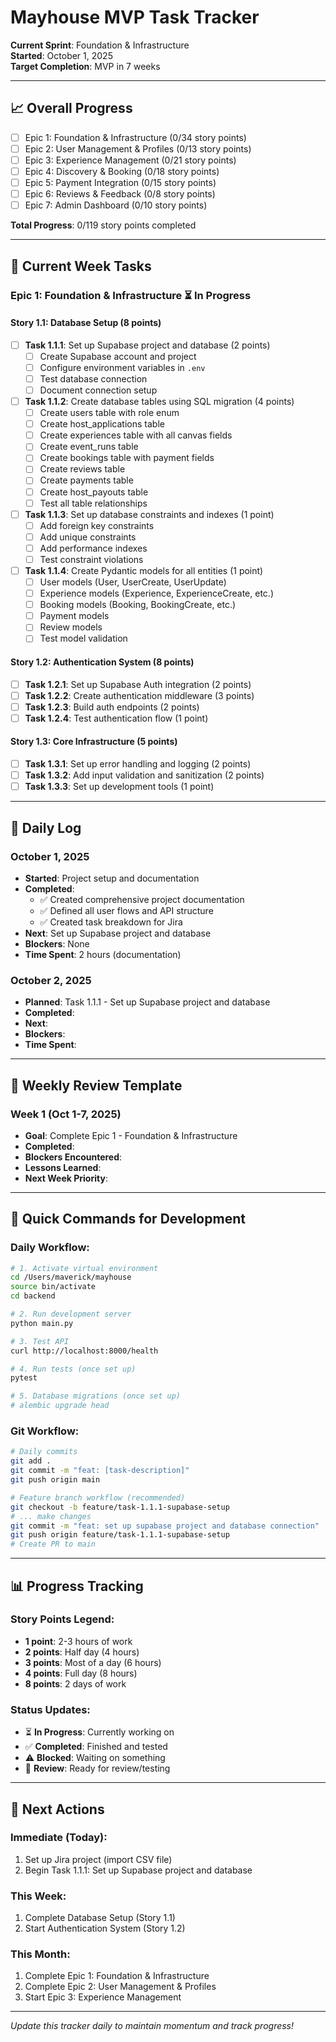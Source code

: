 # Mayhouse MVP Task Tracker

**Current Sprint**: Foundation & Infrastructure  
**Started**: October 1, 2025  
**Target Completion**: MVP in 7 weeks  

---

## 📈 **Overall Progress**
- [ ] Epic 1: Foundation & Infrastructure (0/34 story points)
- [ ] Epic 2: User Management & Profiles (0/13 story points) 
- [ ] Epic 3: Experience Management (0/21 story points)
- [ ] Epic 4: Discovery & Booking (0/18 story points)
- [ ] Epic 5: Payment Integration (0/15 story points)
- [ ] Epic 6: Reviews & Feedback (0/8 story points)
- [ ] Epic 7: Admin Dashboard (0/10 story points)

**Total Progress**: 0/119 story points completed

---

## 🎯 **Current Week Tasks**

### **Epic 1: Foundation & Infrastructure** ⏳ In Progress

#### **Story 1.1: Database Setup** (8 points)
- [ ] **Task 1.1.1**: Set up Supabase project and database (2 points)
  - [ ] Create Supabase account and project
  - [ ] Configure environment variables in `.env`
  - [ ] Test database connection
  - [ ] Document connection setup
  
- [ ] **Task 1.1.2**: Create database tables using SQL migration (4 points)
  - [ ] Create users table with role enum
  - [ ] Create host_applications table
  - [ ] Create experiences table with all canvas fields
  - [ ] Create event_runs table
  - [ ] Create bookings table with payment fields
  - [ ] Create reviews table
  - [ ] Create payments table
  - [ ] Create host_payouts table
  - [ ] Test all table relationships
  
- [ ] **Task 1.1.3**: Set up database constraints and indexes (1 point)
  - [ ] Add foreign key constraints
  - [ ] Add unique constraints
  - [ ] Add performance indexes
  - [ ] Test constraint violations
  
- [ ] **Task 1.1.4**: Create Pydantic models for all entities (1 point)
  - [ ] User models (User, UserCreate, UserUpdate)
  - [ ] Experience models (Experience, ExperienceCreate, etc.)
  - [ ] Booking models (Booking, BookingCreate, etc.)
  - [ ] Payment models
  - [ ] Review models
  - [ ] Test model validation

#### **Story 1.2: Authentication System** (8 points) 
- [ ] **Task 1.2.1**: Set up Supabase Auth integration (2 points)
- [ ] **Task 1.2.2**: Create authentication middleware (3 points)  
- [ ] **Task 1.2.3**: Build auth endpoints (2 points)
- [ ] **Task 1.2.4**: Test authentication flow (1 point)

#### **Story 1.3: Core Infrastructure** (5 points)
- [ ] **Task 1.3.1**: Set up error handling and logging (2 points)
- [ ] **Task 1.3.2**: Add input validation and sanitization (2 points)
- [ ] **Task 1.3.3**: Set up development tools (1 point)

---

## 📝 **Daily Log**

### **October 1, 2025**
- **Started**: Project setup and documentation
- **Completed**: 
  - ✅ Created comprehensive project documentation
  - ✅ Defined all user flows and API structure
  - ✅ Created task breakdown for Jira
- **Next**: Set up Supabase project and database
- **Blockers**: None
- **Time Spent**: 2 hours (documentation)

### **October 2, 2025**
- **Planned**: Task 1.1.1 - Set up Supabase project and database
- **Completed**: 
- **Next**: 
- **Blockers**: 
- **Time Spent**: 

---

## 🔄 **Weekly Review Template**

### **Week 1 (Oct 1-7, 2025)**
- **Goal**: Complete Epic 1 - Foundation & Infrastructure
- **Completed**: 
- **Blockers Encountered**: 
- **Lessons Learned**: 
- **Next Week Priority**: 

---

## 🚀 **Quick Commands for Development**

### **Daily Workflow:**
```bash
# 1. Activate virtual environment
cd /Users/maverick/mayhouse
source bin/activate
cd backend

# 2. Run development server
python main.py

# 3. Test API
curl http://localhost:8000/health

# 4. Run tests (once set up)
pytest

# 5. Database migrations (once set up)
# alembic upgrade head
```

### **Git Workflow:**
```bash
# Daily commits
git add .
git commit -m "feat: [task-description]"
git push origin main

# Feature branch workflow (recommended)
git checkout -b feature/task-1.1.1-supabase-setup
# ... make changes
git commit -m "feat: set up supabase project and database connection"
git push origin feature/task-1.1.1-supabase-setup
# Create PR to main
```

---

## 📊 **Progress Tracking**

### **Story Points Legend:**
- **1 point**: 2-3 hours of work
- **2 points**: Half day (4 hours)
- **3 points**: Most of a day (6 hours) 
- **4 points**: Full day (8 hours)
- **8 points**: 2 days of work

### **Status Updates:**
- ⏳ **In Progress**: Currently working on
- ✅ **Completed**: Finished and tested
- ⚠️ **Blocked**: Waiting on something
- 🔄 **Review**: Ready for review/testing

---

## 🎯 **Next Actions**

### **Immediate (Today):**
1. Set up Jira project (import CSV file)
2. Begin Task 1.1.1: Set up Supabase project and database

### **This Week:**
1. Complete Database Setup (Story 1.1)
2. Start Authentication System (Story 1.2)

### **This Month:**
1. Complete Epic 1: Foundation & Infrastructure
2. Complete Epic 2: User Management & Profiles
3. Start Epic 3: Experience Management

---
*Update this tracker daily to maintain momentum and track progress!*